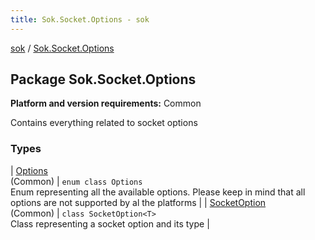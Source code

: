 ```yaml
---
title: Sok.Socket.Options - sok
---
```


[sok](../index.html) / [Sok.Socket.Options](./index.html)

## Package Sok.Socket.Options

**Platform and version requirements:** Common

Contains everything related to socket options

### Types

| [Options](-options/index.html)<br>(Common) | `enum class Options`<br>Enum representing all the available options. Please keep in mind that all options are not supported by al the platforms |
| [SocketOption](-socket-option/index.html)<br>(Common) | `class SocketOption<T>`<br>Class representing a socket option and its type |

